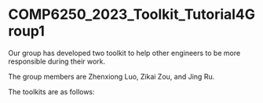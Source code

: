 # COMP6250_2023_Toolkit_Tutorial4Group1

Our group has developed two toolkit to help other engineers to be more responsible during their work.

The group members are Zhenxiong Luo, Zikai Zou, and Jing Ru.

The toolkits are as follows:
